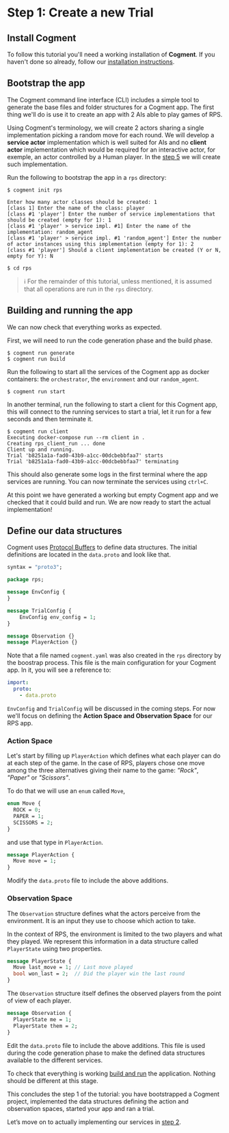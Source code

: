 # Step 1: Create a new Trial

## Install Cogment

To follow this tutorial you'll need a working installation of **Cogment**. If you haven't done so already, follow our [installation instructions](../../introduction/installation.md).

## Bootstrap the app

The Cogment command line interface (CLI) includes a simple tool to generate the base files and folder structures for a Cogment app. The first thing we'll do is use it to create an app with 2 AIs able to play games of RPS.

Using Cogment's terminology, we will create 2 actors sharing a single implementation picking a random move for each round. We will develop a **service actor** implementation which is well suited for AIs and no **client actor** implementation which would be required for an interactive actor, for exemple, an actor controlled by a Human player. In the [step 5](../5-human-player) we will create such implementation.

Run the following to bootstrap the app in a `rps` directory:

```console
$ cogment init rps

Enter how many actor classes should be created: 1
[class 1] Enter the name of the class: player
[class #1 'player'] Enter the number of service implementations that should be created (empty for 1): 1
[class #1 'player' > service impl. #1] Enter the name of the implementation: random_agent
[class #1 'player' > service impl. #1 'random_agent'] Enter the number of actor instances using this implementation (empty for 1): 2
[class #1 'player'] Should a client implementation be created (Y or N, empty for Y): N

$ cd rps
```

> ℹ️ For the remainder of this tutorial, unless mentioned, it is assumed that all operations are run in the `rps` directory.

## Building and running the app

We can now check that everything works as expected.

First, we will need to run the code generation phase and the build phase.

```console
$ cogment run generate
$ cogment run build
```

Run the following to start all the services of the Cogment app as docker containers: the `orchestrator`, the `environment` and our `random_agent`.

```console
$ cogment run start
```

In another terminal, run the following to start a client for this Cogment app, this will connect to the running services to start a trial, let it run for a few seconds and then terminate it.

```console
$ cogment run client
Executing docker-compose run --rm client in .
Creating rps_client_run ... done
Client up and running.
Trial 'b8251a1a-fad0-43b9-a1cc-00dcbebbfaa7' starts
Trial 'b8251a1a-fad0-43b9-a1cc-00dcbebbfaa7' terminating
```

This should also generate some logs in the first terminal where the app services are running. You can now terminate the services using `ctrl+C`.

At this point we have generated a working but empty Cogment app and we checked that it could build and run. We are now ready to start the actual implementation!

## Define our data structures

Cogment uses [Protocol Buffers](https://developers.google.com/protocol-buffers/) to define data structures. The initial definitions are located in the `data.proto` and look like that.

```proto
syntax = "proto3";

package rps;

message EnvConfig {
}

message TrialConfig {
	EnvConfig env_config = 1;
}

message Observation {}
message PlayerAction {}
```

Note that a file named `cogment.yaml` was also created in the `rps` directory by the boostrap process.
This file is the main configuration for your Cogment app. In it, you will see a reference to:

```yaml
import:
  proto:
    - data.proto
```

`EnvConfig` and `TrialConfig` will be discussed in the coming steps. For now we'll focus on defining the **Action Space and Observation Space** for our RPS app.

### Action Space

Let's start by filling up `PlayerAction` which defines what each player can do at each step of the game. In the case of RPS, players chose one move among the three alternatives giving their name to the game: _"Rock"_, _"Paper"_ or _"Scissors"_.

To do that we will use an `enum` called `Move`,

```proto
enum Move {
  ROCK = 0;
  PAPER = 1;
  SCISSORS = 2;
}
```

and use that type in `PlayerAction`.

```proto
message PlayerAction {
  Move move = 1;
}
```

Modify the `data.proto` file to include the above additions.

### Observation Space

The `Observation` structure defines what the actors perceive from the environment. It is an input they use to choose which action to take.

In the context of RPS, the environment is limited to the two players and what they played. We represent this information in a data structure called `PlayerState` using two properties.

```proto
message PlayerState {
  Move last_move = 1; // Last move played
  bool won_last = 2;  // Did the player win the last round
}
```

The `Observation` structure itself defines the observed players from the point of view of each player.

```proto
message Observation {
  PlayerState me = 1;
  PlayerState them = 2;
}
```

Edit the `data.proto` file to include the above additions. This file is used during the code generation phase to make the defined data structures available to the different services.

To check that everything is working [build and run](#building-and-running-the-app) the application. Nothing should be different at this stage.

This concludes the step 1 of the tutorial: you have bootstrapped a Cogment project, implemented the data structures defining the action and observation spaces, started your app and ran a trial.

Let’s move on to actually implementing our services in [step 2](./2-random-player.md).

